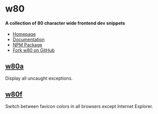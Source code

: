 w80
===


#### A collection of 80 character wide frontend dev snippets

- [Homepage](http://w80.richplastow.com/)
- [Documentation](https://github.com/richplastow/w80/wiki)
- [NPM Package](https://www.npmjs.com/package/w80)
- [Fork w80 on GitHub](https://github.com/richplastow/w80)


## [w80a](https://github.com/richplastow/w80/wiki/w80a)

Display all uncaught exceptions. 


## [w80f](https://github.com/richplastow/w80/wiki/w80f)

Switch between favicon colors in all browsers except Internet Explorer.
